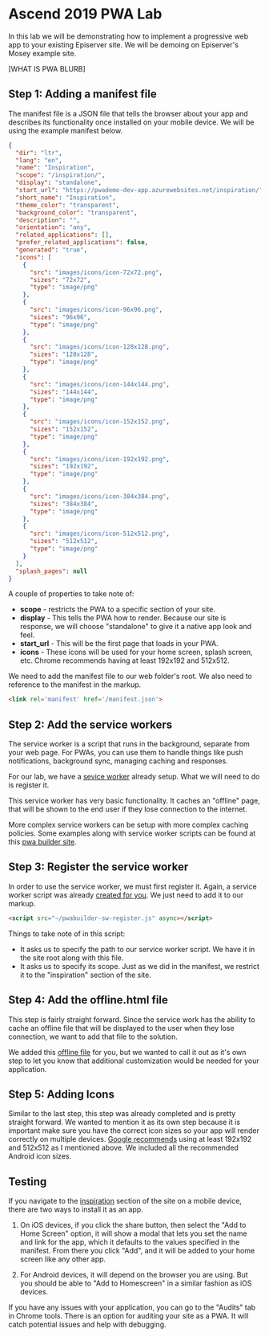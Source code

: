 # Ascend 2019 PWA Lab

In this lab we will be demonstrating how to implement a progressive web app to your existing Episerver site. We will be demoing on Episerver's Mosey example site.

[WHAT IS PWA BLURB]

## Step 1: Adding a manifest file
The manifest file is a JSON file that tells the browser about your app and describes its functionality once installed on your mobile device. We will be using the example manifest below.

```JSON
{
  "dir": "ltr",
  "lang": "en",
  "name": "Inspiration",
  "scope": "/inspiration/",
  "display": "standalone",
  "start_url": "https://pwademo-dev-app.azurewebsites.net/inspiration/",
  "short_name": "Inspiration",
  "theme_color": "transparent",
  "background_color": "transparent",
  "description": "",
  "orientation": "any",
  "related_applications": [],
  "prefer_related_applications": false,
  "generated": "true",
  "icons": [
    {
      "src": "images/icons/icon-72x72.png",
      "sizes": "72x72",
      "type": "image/png"
    },
    {
      "src": "images/icons/icon-96x96.png",
      "sizes": "96x96",
      "type": "image/png"
    },
    {
      "src": "images/icons/icon-128x128.png",
      "sizes": "128x128",
      "type": "image/png"
    },
    {
      "src": "images/icons/icon-144x144.png",
      "sizes": "144x144",
      "type": "image/png"
    },
    {
      "src": "images/icons/icon-152x152.png",
      "sizes": "152x152",
      "type": "image/png"
    },
    {
      "src": "images/icons/icon-192x192.png",
      "sizes": "192x192",
      "type": "image/png"
    },
    {
      "src": "images/icons/icon-384x384.png",
      "sizes": "384x384",
      "type": "image/png"
    },
    {
      "src": "images/icons/icon-512x512.png",
      "sizes": "512x512",
      "type": "image/png"
    }
  ],
  "splash_pages": null
}
```

A couple of properties to take note of:

* __scope__ - restricts the PWA to a specific section of your site.
* __display__ - This tells the PWA how to render. Because our site is response, we will choose "standalone" to give it a native app look and feel.
* __start_url__ - This will be the first page that loads in your PWA.
* __icons__ - These icons will be used for your home screen, splash screen, etc. Chrome recommends having at least 192x192 and 512x512.

We need to add the manifest file to our web folder's root. We also need to reference to the manifest in the markup.

```html
<link rel='manifest' href='/manifest.json'>
```

## Step 2: Add the service workers

The service worker is a script that runs in the background, separate from your web page. For PWAs, you can use them to handle things like push notifications, background sync, managing caching and responses.

For our lab, we have a [sevice worker](https://github.com/nansen/PWA-Ascend-2019/blob/master/Sources/EPiServer.Reference.Commerce.Site/pwabuilder-sw.js) already setup. What we will need to do is register it. 

This service worker has very basic functionality. It caches an "offline" page, that will be shown to the end user if they lose connection to the internet.

More complex service workers can be setup with more complex caching policies. Some examples along with service worker scripts can be found at this [pwa builder site](https://www.pwabuilder.com/serviceworker).

## Step 3: Register the service worker

In order to use the service worker, we must first register it. Again, a service worker script was already [created for you](https://github.com/nansen/PWA-Ascend-2019/blob/master/Sources/EPiServer.Reference.Commerce.Site/pwabuilder-sw-register.js). We just need to add it to our markup. 

```html
<script src="~/pwabuilder-sw-register.js" async></script>
```

Things to take note of in this script:
* It asks us to specify the path to our service worker script. We have it in the site root along with this file.
* It asks us to specify its scope. Just as we did in the manifest, we restrict it to the "inspiration" section of the site.

## Step 4: Add the offline.html file

This step is fairly straight forward. Since the service work has the ability to cache an offline file that will be displayed to the user when they lose connection, we want to add that file to the solution. 

We added this [offline file](https://github.com/nansen/PWA-Ascend-2019/blob/master/Sources/EPiServer.Reference.Commerce.Site/offline.html) for you, but we wanted to call it out as it's own step to let you know that additional customization would be needed for your application.

## Step 5: Adding Icons

Similar to the last step, this step was already completed and is pretty straight forward. We wanted to mention it as its own step because it is important make sure you have the correct icon sizes so your app will render correctly on multiple devices. [Google recommends](https://developers.google.com/web/tools/lighthouse/audits/install-prompt#recommendations) using at least 192x192 and 512x512 as I mentioned above. We included all the recommended Android icon sizes.

## Testing

If you navigate to the [inspiration](https://pwademo-dev-app.azurewebsites.net/inspiration) section of the site on a mobile device, there are two ways to install it as an app.

1. On iOS devices, if you click the share button, then select the "Add to Home Screen" option, it will show a modal that lets you set the name and link for the app, which it defaults to the values specified in the manifest. From there you click "Add", and it will be added to your home screen like any other app.

2. For Android devices, it will depend on the browser you are using. But you should be able to "Add to Homescreen" in a similar fashion as iOS devices.

If you have any issues with your application, you can go to the "Audits" tab in Chrome tools. There is an option for auditing your site as a PWA. It will catch potential issues and help with debugging.